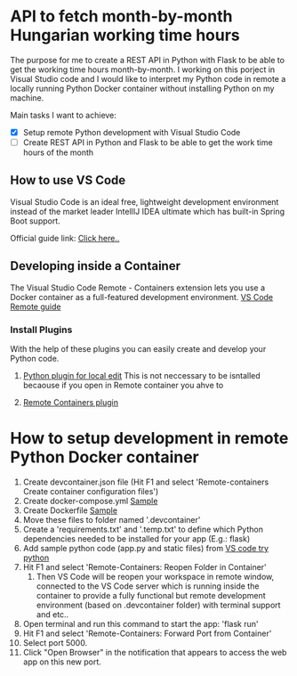 # API to fetch month-by-month Hungarian working time hours

The purpose for me to create a REST API in Python with Flask to be able to get the working time hours month-by-month. I working on this porject in Visual Studio code and I would like to interpret my Python code in remote a locally running Python Docker container without installing Python on my machine.

Main tasks I want to achieve:
- [X] Setup remote Python development with Visual Studio Code
- [ ] Create REST API in Python and Flask to be able to get the work time hours of the month

## How to use VS Code
Visual Studio Code is an ideal free, lightweight development environment instead of the market leader IntellIJ IDEA ultimate which has built-in Spring Boot support.

Official guide link: [Click here..](https://code.visualstudio.com/docs/java/java-spring-boot)

## Developing inside a Container
The Visual Studio Code Remote - Containers extension lets you use a Docker container as a full-featured development environment. 
[VS Code Remote guide](https://code.visualstudio.com/docs/remote/containers#_quick-start-open-a-folder-in-a-container)

### Install Plugins
With the help of these plugins you can easily create and develop your Python code.

1. [Python plugin for local edit](https://marketplace.visualstudio.com/items?itemName=ms-python.python)
    This is not neccessary to be isntalled becaouse if you open in Remote container you ahve to 

2. [Remote Containers plugin](https://marketplace.visualstudio.com/items?itemName=ms-vscode-remote.remote-containers)

# How to setup development in remote Python Docker container
1. Create devcontainer.json file (Hit F1 and select 'Remote-containers Create container configuration files')
2. Create docker-compose.yml [Sample](https://github.com/microsoft/python-sample-tweeterapp/blob/master/.devcontainer/docker-compose.yml)
3. Create Dockerfile [Sample](https://github.com/microsoft/python-sample-tweeterapp/blob/master/.devcontainer/Dockerfile)
4. Move these files to folder named '.devcontainer'
6. Create a 'requirements.txt' and '.temp.txt' to define which Python dependencies needed to be installed for your app (E.g.: flask)
5. Add sample python code (app.py and static files) from [VS code try python](https://github.com/microsoft/vscode-remote-try-python)
6. Hit F1 and select 'Remote-Containers: Reopen Folder in Container'
    1. Then VS Code will be reopen your workspace in remote window, connected to the VS Code server which is running  inside the container to provide a fully functional but remote development environment (based on .devcontainer folder) with terminal support and etc..
7. Open terminal and run this command to start the app: 'flask run'
8. Hit F1 and select 'Remote-Containers: Forward Port from Container'
9. Select port 5000.
10. Click "Open Browser" in the notification that appears to access the web app on this new port.



